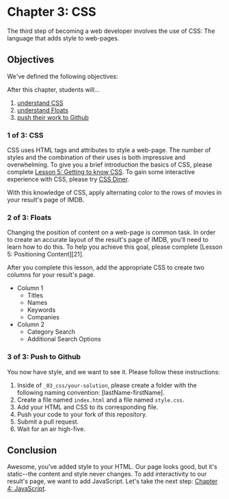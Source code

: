 # Chapter 3: CSS
The third step of becoming a web developer involves the use of CSS: The language that adds style to web-pages.

## Objectives
We've defined the following objectives:

After this chapter, students will...

1. [understand CSS][1]
2. [understand Floats][2]
3. [push their work to Github][3]

### 1 of 3: CSS
CSS uses HTML tags and attributes to style a web-page. The number of styles and the combination of their uses is both impressive and overwhelming. To give you a brief introduction the basics of CSS, please complete [Lesson 5: Getting to know CSS][11]. To gain some interactive experience with CSS, please try [CSS Diner][12].

With this knowledge of CSS, apply alternating color to the rows of movies in your result's page of IMDB.

### 2 of 3: Floats
Changing the position of content on a web-page is common task. In order to create an accurate layout of the result's page of IMDB, you'll need to learn how to do this. To help you achieve this goal, please complete [Lesson 5: Positioning Content][21].

After you complete this lesson, add the appropriate CSS to create two columns for your result's page.

- Column 1
  - Titles
  - Names
  - Keywords
  - Companies
- Column 2
  - Category Search
  - Additional Search Options

### 3 of 3: Push to Github
You now have style, and we want to see it. Please follow these instructions:

1. Inside of `_03_css/your-solution`, please create a folder with the following naming convention: [lastName-firstName].
2. Create a file named `index.html` and a file named `style.css`.
3. Add your HTML and CSS to its corresponding file.
4. Push your code to your fork of this repository.
5. Submit a pull request.
6. Wait for an air high-five.  

## Conclusion
Awesome, you've added style to your HTML. Our page looks good, but it's static--the content and style never changes. To add interactivity to our result's page, we want to add JavaScript. Let's take the next step: [Chapter 4: JavaScript][next-page].

[1]: #1-of-3-css
[11]: http://learn.shayhowe.com/html-css/getting-to-know-css/
[12]: http://flukeout.github.io/

[2]: #2-of-3-css
[3]: #3-of-3-push-to-github

[next-page]: ../_04_javascript/readme.md
